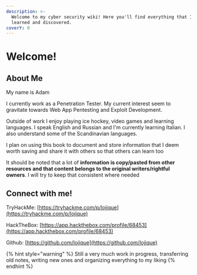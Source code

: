 ```yaml
---
description: >-
  Welcome to my cyber security wiki! Here you'll find everything that I've
  learned and discovered.
coverY: 0
---
```


# Welcome!

## About Me

My name is Adam

I currently work as a Penetration Tester. My current interest seem to gravitate towards Web App Pentesting and Exploit Development.

Outside of work I enjoy playing ice hockey, video games and learning languages. I speak English and Russian and I'm currently learning Italian. I also understand some of the Scandinavian languages.

I plan on using this book to document and store information that I deem worth saving and share it with others so that others can learn too

It should be noted that a lot of **information is copy/pasted from other resources and that content belongs to the original writers/rightful owners**. I will try to keep that consistent where needed

## Connect with me!

TryHackMe: [https://tryhackme.com/p/lojique](https://tryhackme.com/p/lojique)

HackTheBox: [https://app.hackthebox.com/profile/68453](https://app.hackthebox.com/profile/68453)

Github: [https://github.com/lojique](https://github.com/lojique)

{% hint style="warning" %}
Still a very much work in progress, transferring old notes, writing new ones and organizing everything to my liking
{% endhint %}
